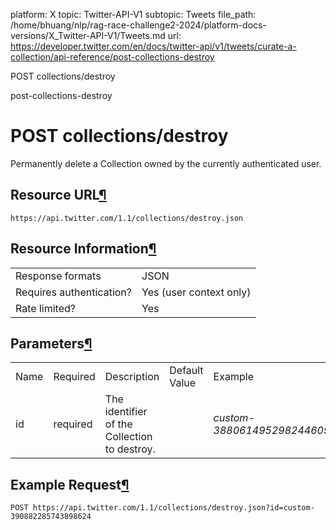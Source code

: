 platform: X
topic: Twitter-API-V1
subtopic: Tweets
file_path: /home/bhuang/nlp/rag-race-challenge2-2024/platform-docs-versions/X_Twitter-API-V1/Tweets.md
url: https://developer.twitter.com/en/docs/twitter-api/v1/tweets/curate-a-collection/api-reference/post-collections-destroy

POST collections/destroy

post-collections-destroy

# POST collections/destroy

Permanently delete a Collection owned by the currently authenticated user.

## Resource URL[¶](#resource-url "Permalink to this headline")

`https://api.twitter.com/1.1/collections/destroy.json`

## Resource Information[¶](#resource-information "Permalink to this headline")

|     |     |
| --- | --- |
| Response formats | JSON |
| Requires authentication? | Yes (user context only) |
| Rate limited? | Yes |

## Parameters[¶](#parameters "Permalink to this headline")

|     |     |     |     |     |
| --- | --- | --- | --- | --- |
| Name | Required | Description | Default Value | Example |
| id  | required | The identifier of the Collection to destroy. |     | _custom-388061495298244609_ |

## Example Request[¶](#example-request "Permalink to this headline")

`POST https://api.twitter.com/1.1/collections/destroy.json?id=custom-390882285743898624`